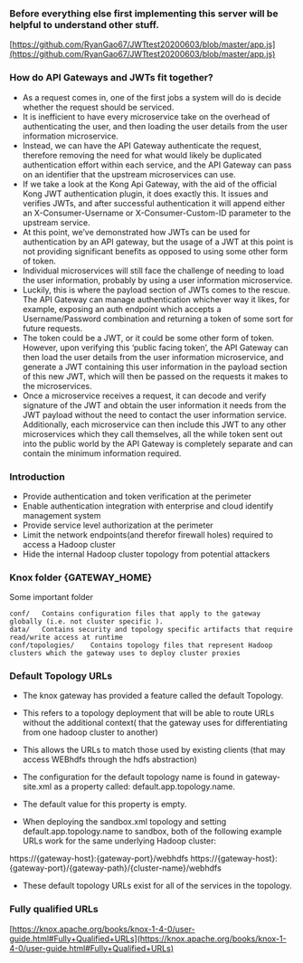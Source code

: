 ### Before everything else first implementing this server will be helpful to understand other stuff. 
[https://github.com/RyanGao67/JWTtest20200603/blob/master/app.js](https://github.com/RyanGao67/JWTtest20200603/blob/master/app.js)

### How do API Gateways and JWTs fit together? 
* As a request comes in, one of the first jobs a system will do is decide whether the request should be serviced.   
* It is inefficient to have every microservice take on the overhead of authenticating the user, and then loading the user details from the user information microservice. 
* Instead, we can have the API Gateway authenticate the request, therefore removing the need for what would likely be duplicated authentication effort within each service, and the API Gateway can pass on an identifier that the upstream microservices can use.    
* If we take a look at the Kong Api Gateway, with the aid of the official Kong JWT authentication plugin, it does exactly this. It issues and verifies JWTs, and after successful authentication it will append either an X-Consumer-Username or X-Consumer-Custom-ID parameter to the upstream service.    
* At this point, we’ve demonstrated how JWTs can be used for authentication by an API gateway, but the usage of a JWT at this point is not providing significant benefits as opposed to using some other form of token.    
* Individual microservices will still face the challenge of needing to load the user information, probably by using a user information microservice.
* Luckily, this is where the payload section of JWTs comes to the rescue. The API Gateway can manage authentication whichever way it likes, for example, exposing an auth endpoint which accepts a Username/Password combination and returning a token of some sort for future requests. 
* The token could be a JWT, or it could be some other form of token. However, upon verifying this ‘public facing token’, the API Gateway can then load the user details from the user information microservice, and generate a JWT containing this user information in the payload section of this new JWT, which will then be passed on the requests it makes to the microservices. 
* Once a microservice receives a request, it can decode and verify signature of the JWT and obtain the user information it needs from the JWT payload without the need to contact the user information service. Additionally, each microservice can then include this JWT to any other microservices which they call themselves, all the while token sent out into the public world by the API Gateway is completely separate and can contain the minimum information required.

### Introduction
* Provide authentication and token verification at the perimeter
* Enable authentication integration with enterprise and cloud identify management system
* Provide service level authorization at the perimeter
* Limit the network endpoints(and therefor firewall holes) required to access a Hadoop cluster
* Hide the internal Hadoop cluster topology from potential attackers

### Knox folder {GATEWAY_HOME}
Some important folder
```
conf/	Contains configuration files that apply to the gateway globally (i.e. not cluster specific ).
data/	Contains security and topology specific artifacts that require read/write access at runtime
conf/topologies/	Contains topology files that represent Hadoop clusters which the gateway uses to deploy cluster proxies
```

### Default Topology URLs
* The knox gateway has provided a feature called the default Topology. 
* This refers to a topology deployment that will be able to route URLs without the additional context( that the gateway uses for differentiating from one hadoop cluster to another)
* This allows the URLs to match those used by existing clients (that may access WEBhdfs through the hdfs abstraction)

* The configuration for the default topology name is found in gateway-site.xml as a property called: default.app.topology.name.  

* The default value for this property is empty.

* When deploying the sandbox.xml topology and setting default.app.topology.name to sandbox, both of the following example URLs work for the same underlying Hadoop cluster:

https://{gateway-host}:{gateway-port}/webhdfs
https://{gateway-host}:{gateway-port}/{gateway-path}/{cluster-name}/webhdfs
* These default topology URLs exist for all of the services in the topology.

### Fully qualified URLs 
[https://knox.apache.org/books/knox-1-4-0/user-guide.html#Fully+Qualified+URLs](https://knox.apache.org/books/knox-1-4-0/user-guide.html#Fully+Qualified+URLs)
